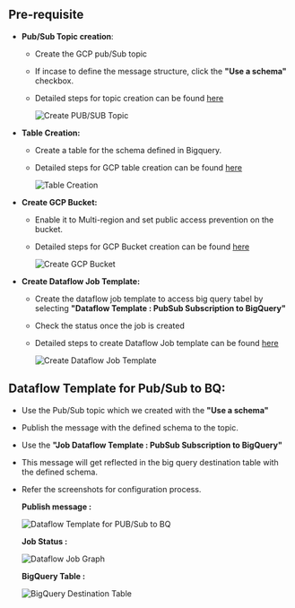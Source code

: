 ## Pre-requisite
- **Pub/Sub Topic creation**:
  * Create the GCP pub/Sub topic
  * If incase to define the message structure, click the **"Use a schema"** checkbox.
  * Detailed steps for topic creation can be found [here](https://cloud.google.com/pubsub/docs/create-topic)
  
    ![Create PUB/SUB Topic](https://github.com/mongodb-partners/MongoDb-BigQuery-Workshops/assets/109083730/f86a5edc-336a-40e0-a9cd-1d57ea9c2c60)

- **Table Creation:**
  * Create a table for the schema defined in Bigquery.
  * Detailed steps for GCP table creation can be found [here](https://cloud.google.com/bigquery/docs/tables)
  
    ![Table Creation](https://github.com/mongodb-partners/MongoDb-BigQuery-Workshops/assets/109083730/24d38411-a9ad-47e6-808c-237645f94fbd)

- **Create GCP Bucket:**
  * Enable it to Multi-region and set public access prevention on the bucket.
  * Detailed steps for GCP Bucket creation can be found [here](https://cloud.google.com/storage/docs/creating-buckets)
  
    ![Create GCP Bucket](https://github.com/mongodb-partners/MongoDb-BigQuery-Workshops/assets/109083730/ac0b96df-e37e-4b61-bcb4-86206f294a11)
  
- **Create Dataflow Job Template:**
  * Create the dataflow job template to access big query tabel by selecting **"Dataflow Template : PubSub Subscription to BigQuery"**
  * Check the status once the job is created
  * Detailed steps to create Dataflow Job template can be found [here](https://cloud.google.com/dataflow/docs/guides/templates/provided/pubsub-to-bigquery)
  
    ![Create Dataflow Job Template](https://github.com/TSowbaranika/BQGCPAtlas/assets/109083730/57aa94d1-f40a-40a3-8586-f0df25df965d)

## Dataflow Template for Pub/Sub to BQ:
  * Use the Pub/Sub topic which we created with the **"Use a schema"**
  * Publish the message with the defined schema to the topic.
  * Use the **"Job Dataflow Template : PubSub Subscription to BigQuery"** 
  * This message will get reflected in the big query destination table with the defined schema.
  * Refer the screenshots for configuration process.
  
     **Publish message :** 
      
       ![Dataflow Template for PUB/Sub to BQ](https://github.com/TSowbaranika/BQGCPAtlas/assets/109083730/4bcc49a0-525c-4280-b0c7-b4b61066242e)

     **Job Status :**

       ![Dataflow Job Graph](https://github.com/TSowbaranika/BQGCPAtlas/assets/109083730/96880d32-6f05-408f-b736-8796f8c1dddf)
  
     **BigQuery Table :**
    
       ![BigQuery Destination Table](https://github.com/TSowbaranika/BQGCPAtlas/assets/109083730/0365fdc3-3dc1-4830-82e5-9b88d91de613)
